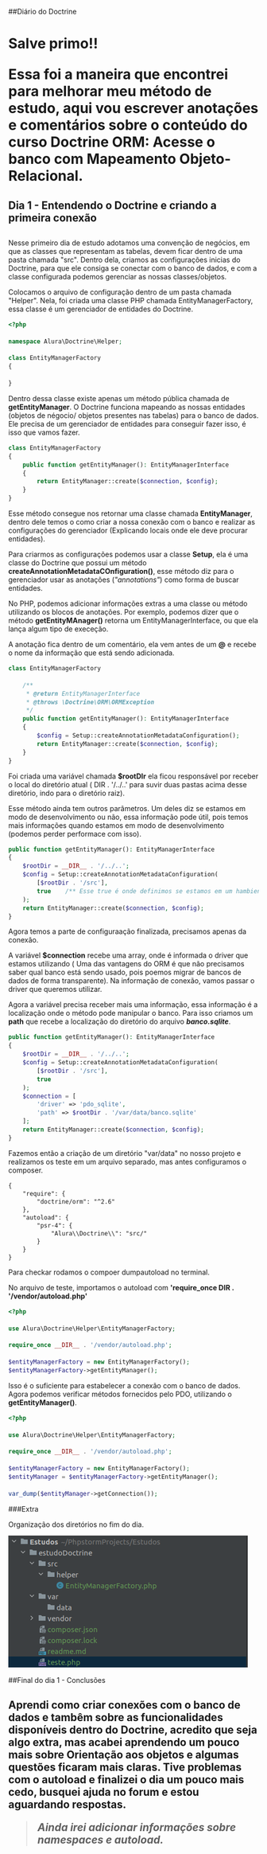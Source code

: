 ##Diário do Doctrine <h1>

Salve primo!!

Essa foi a maneira que encontrei para melhorar meu método de estudo, 
aqui vou escrever anotações e comentários sobre o conteúdo do curso 
Doctrine ORM: Acesse o banco com Mapeamento Objeto-Relacional.

## Dia 1 - Entendendo o Doctrine e criando a primeira conexão<h2>

Nesse primeiro dia de estudo adotamos uma convenção de negócios, em que as classes que representam as tabelas, devem ficar 
dentro de uma pasta chamada "src". Dentro dela, criamos as configurações inicias do Doctrine, para que ele consiga se 
conectar com o banco de dados, e com a classe configurada podemos gerenciar as nossas classes/objetos.

Colocamos o arquivo de configuração dentro de um pasta chamada "Helper". Nela, foi criada uma classe PHP chamada 
EntityManagerFactory, essa classe é um gerenciador de entidades do Doctrine.


~~~php
<?php

namespace Alura\Doctrine\Helper;

class EntityManagerFactory
{

}
~~~

Dentro dessa classe existe apenas um método pública chamada de **getEntityManager**. O Doctrine funciona mapeando 
as nossas entidades (objetos de négocio/ objetos presentes nas tabelas) para o banco de dados. Ele precisa de um 
gerenciador de entidades para conseguir fazer isso, é isso que vamos fazer.

~~~php
class EntityManagerFactory
{
    public function getEntityManager(): EntityManagerInterface
    {
        return EntityManager::create($connection, $config);
    }
}
~~~

Esse método consegue nos retornar uma classe chamada **EntityManager**, dentro dele temos o como criar a nossa conexão com o banco e 
realizar as configurações do gerenciador (Explicando locais onde ele deve procurar entidades).

Para criarmos as configurações podemos usar a classe **Setup**, ela é uma classe do Doctrine que possui um método
**createAnnotationMetadataCOnfiguration()**, esse método diz para o gerenciador usar as anotações (*"annotations"*) 
como forma de buscar entidades.

No PHP, podemos adicionar informações extras a uma classe ou método utilizando os blocos de anotações. Por exemplo,
podemos dizer que o método **getEntityMAnager()** retorna um EntityManagerInterface, ou que ela lança algum tipo de execeção. 

A anotação fica dentro de um comentário, ela vem antes de um **@** e recebe o nome da informação que está sendo adicionada.



~~~php
class EntityManagerFactory

    /**
     * @return EntityManagerInterface
     * @throws \Doctrine\ORM\ORMException
     */
    public function getEntityManager(): EntityManagerInterface
    {
        $config = Setup::createAnnotationMetadataConfiguration();
        return EntityManager::create($connection, $config);
    }
}
~~~

Foi criada uma variável chamada **$rootDIr** ela ficou responsável por receber o local 
do diretório atual ( DIR . '/../..'  para suvir duas pastas acima desse diretório, indo para o diretório raiz).

Esse método ainda tem outros parâmetros. Um deles diz se estamos em modo de desenvolvimento ou não, essa informação pode
útil, pois temos mais informações quando estamos em modo de desenvolvimento (podemos perder performace com isso). 

~~~php
public function getEntityManager(): EntityManagerInterface
{
    $rootDir = __DIR__ . '/../..';
    $config = Setup::createAnnotationMetadataConfiguration(
        [$rootDir . '/src'],
        true    /** Esse true é onde definimos se estamos em um hambiente desenvolvimento */
    );
    return EntityManager::create($connection, $config);
}
~~~

Agora temos a parte de configuraação finalizada, precisamos apenas da conexão.

A variável **$connection** recebe uma array, onde é informada o driver que estamos utilizando ( Uma das vantagens do ORM
é que não precisamos saber qual banco está sendo usado, pois poemos migrar de bancos de dados de forma transparente). 
Na informação de conexão, vamos passar o driver que queremos utilizar.

Agora a variável precisa receber mais uma informação, essa informação é a localização onde o método pode manipular o banco.
Para isso criamos um **path** que recebe a localização do diretório do arquivo ***banco.sqlite***.

~~~php
public function getEntityManager(): EntityManagerInterface
{
    $rootDir = __DIR__ . '/../..';
    $config = Setup::createAnnotationMetadataConfiguration(
        [$rootDir . '/src'],
        true
    );
    $connection = [
        'driver' => 'pdo_sqlite',
        'path' => $rootDir . '/var/data/banco.sqlite'
    ];
    return EntityManager::create($connection, $config);
}
~~~

Fazemos então a criação de um diretório "var/data" no nosso projeto e realizamos os teste em um arquivo separado, mas 
antes configuramos o composer.

~~~composer 
{
    "require": {
        "doctrine/orm": "^2.6"
    },
    "autoload": {
        "psr-4": {
            "Alura\\Doctrine\\": "src/"
        }
    }
}
~~~

Para checkar rodamos o compoer dumpautoload no terminal. 

No arquivo de teste, importamos o autoload com **'require_once __DIR__ . '/vendor/autoload.php'**

~~~php
<?php

use Alura\Doctrine\Helper\EntityManagerFactory;

require_once __DIR__ . '/vendor/autoload.php';

$entityManagerFactory = new EntityManagerFactory();
$entityManagerFactory->getEntityManager();
~~~   

Isso é o suficiente para estabelecer a conexão com o banco de dados. Agora podemos verificar métodos fornecidos pelo PDO,
utilizando o **getEntityManager()**.

~~~php
<?php

use Alura\Doctrine\Helper\EntityManagerFactory;

require_once __DIR__ . '/vendor/autoload.php';

$entityManagerFactory = new EntityManagerFactory();
$entityManager = $entityManagerFactory->getEntityManager();

var_dump($entityManager->getConnection());
~~~


###Extra

Organização dos diretórios no fim do dia.

![](extras/diretorios.png)

##Final do dia 1 - Conclusões<h2>

Aprendi como criar conexões com o banco de dados e tambêm sobre as funcionalidades disponíveis dentro do Doctrine, acredito
que seja algo extra, mas acabei aprendendo um pouco mais sobre Orientação aos objetos e algumas questões ficaram mais claras.
Tive problemas com o autoload e finalizei o dia um pouco mais cedo, busquei ajuda no forum e estou aguardando respostas.




>***Ainda irei adicionar informações sobre namespaces e autoload.***

